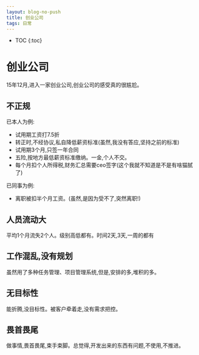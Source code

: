 ```yaml
---
layout: blog-no-push
title: 创业公司
tags: 日常
---
```


* TOC
{:toc}

# 创业公司

15年12月,进入一家创业公司,创业公司的感受真的很尴尬。

## 不正规

已本人为例:

  * 试用期工资打7.5折
  * 转正时,不经协议,私自降低薪资标准(虽然,我没有答应,坚持之前的标准)
  * 试用期3个月,只签一年合同
  * 五险,按地方最低薪资标准缴纳。一金,个人不交。
  * 每个月扣个人所得税,财务汇总需要ceo签字(这个我就不知道是不是有啥猫腻了)

已同事为例:

  * 离职被扣半个月工资。(虽然,是因为受不了,突然离职!)

## 人员流动大

平均1个月流失2个人。级别高低都有。时间2天,3天,一周的都有

## 工作混乱,没有规划

虽然用了多种任务管理、项目管理系统,但是,安排的多,堆积的多。

## 无目标性

能折腾,没目标性。被客户牵着走,没有需求把控。

## 畏首畏尾

做事情,畏首畏尾,束手束脚。总觉得,开发出来的东西有问题,不使用,不推进。
